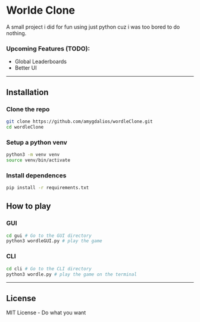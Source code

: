 # Worlde Clone

A small project i did for fun using just python cuz i was too bored to do nothing.

### Upcoming Features (TODO):
- Global Leaderboards
- Better UI

---

## Installation

### Clone the repo

```bash
git clone https://github.com/amygdalios/wordleClone.git
cd wordleClone
```

### Setup a python venv

```bash
python3 -m venv venv
source venv/bin/activate
```

### Install dependences

```bash
pip install -r requirements.txt
```

## How to play

### GUI

```bash
cd gui # Go to the GUI directory
python3 wordleGUI.py # play the game
```

### CLI

```bash
cd cli # Go to the CLI directory
python3 wordle.py # play the game on the terminal
```

---

## License
MIT License - Do what you want